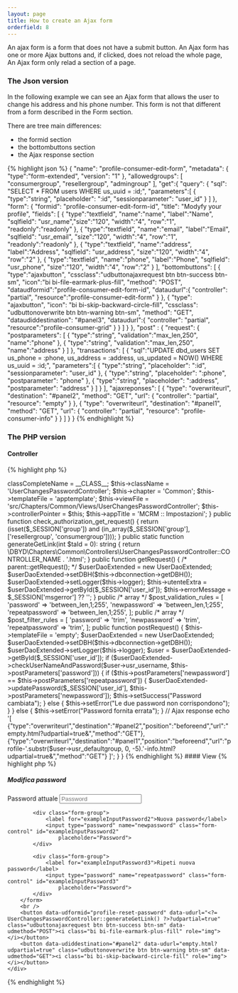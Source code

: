 ```yaml
---
layout: page
title: How to create an Ajax form
orderfield: 8
---
```


An ajax form is a form that does not have a submit button.
An Ajax form has one or more Ajax buttons and, if clicked, does not reload the whole page,
An Ajax form only relad a section of a page. 

### The Json version

In the following example we can see an Ajax form that allows the user to change his address and his phone number. 
This form is not that different from a form described in the Form section.

There are tree main differences:
* the formid section
* the bottombuttons section
* the Ajax response section

{% highlight json %}
{
  "name": "profile-consumer-edit-form",
  "metadata": { "type":"form-extended", "version": "1" },
  "allowedgroups": [ "consumergroup", "resellergroup", "admingroup" ],
  "get":{
    "query": {
      "sql": "SELECT * FROM users WHERE us_uuid = :id;",
      "parameters":[
        { "type":"string", "placeholder": ":id", "sessionparameter": "user_id" }
      ]
    },
    "form": {
      "formid": "profile-consumer-edit-form-id",
      "title": "Modyfy your profile",
      "fields": [
        { "type":"textfield",  "name":"name", "label":"Name", "sqlfield": "usr_name","size":"120", "width":"4", "row":"1", "readonly":"readonly" },
        { "type":"textfield",  "name":"email", "label":"Email", "sqlfield": "usr_email", "size":"120", "width":"4", "row":"1", "readonly":"readonly" },
        { "type":"textfield", "name":"address", "label":"Address", "sqlfield": "usr_address", "size":"120", "width":"4", "row":"2" },
        { "type":"textfield",  "name":"phone", "label":"Phone", "sqlfield": "usr_phone", "size":"120", "width":"4", "row":"2" }
      ],
      "bottombuttons": [
        {
          "type":"ajaxbutton",
          "cssclass":"udbuttonajaxrequest btn btn-success btn-sm",
          "icon":"bi bi-file-earmark-plus-fill",
          "method": "POST",
          "dataudformid":"profile-consumer-edit-form-id",
          "dataudurl":{
            "controller": "partial",
            "resource":"profile-consumer-edit-form"
          }
        },
        {
          "type": "ajaxbutton",
          "icon": "bi bi-skip-backward-circle-fill",
          "cssclass": "udbuttonoverwrite btn btn-warning btn-sm",
          "method": "GET",
          "dataudiddestination": "#panel3",
          "dataudurl":{
            "controller": "partial",
            "resource":"profile-consumer-grid"
          }
        }
      ]
    }
  },
  "post" : {
    "request": {
      "postparameters": [
        { "type":"string", "validation":"max_len,250", "name":"phone" },
        { "type":"string", "validation":"max_len,250", "name":"address" }
      ]
    },
    "transactions": [
      {
        "sql":"UPDATE dbd_users SET us_phone = :phone, us_address = :address, us_updated = NOW() WHERE us_uuid = :id;",
        "parameters":[
          { "type":"string", "placeholder": ":id", "sessionparameter": "user_id" },
          { "type":"string", "placeholder": ":phone", "postparameter": "phone" },
          { "type":"string", "placeholder": ":address", "postparameter": "address" }
        ]
      }
    ],
    "ajaxreponses": [
      {
        "type": "overwriteurl",
        "destination": "#panel2",
        "method": "GET",
        "url": {
          "controller": "partial",
          "resource": "empty"
        }
      },
      {
        "type": "overwriteurl",
        "destination": "#panel1",
        "method": "GET",
        "url": {
          "controller": "partial",
          "resource": "profile-consumer-info"
        }
      }
    ]
  }
}
{% endhighlight %}

### The PHP version

#### Controller
{% highlight php %}
<?php

namespace DBYD\Chapters\Common\Controllers;

use DBYD\Chapters\Common\Controllers\BaseUserLoggedInController;
use DBYD\Chapters\CRM\Daos\UserDaoExtended;

class UserChangesPasswordController extends BaseUserLoggedInController
{

    const CONTROLLER_NAME = 'profile-reset-password';
    public string $footViewFile;
    public string $headViewFile;
    public $user;
    public $utenteExtra;
    public $errorMessage;

    /**
     * @param string[] $get_validation_rules
     */
    public function __construct()
    {
        parent::__construct();
        $this->classCompleteName = __CLASS__;
        $this->className = 'UserChangesPasswordController';
        $this->chapter = 'Common';
        $this->templateFile = 'apptemplate';
        $this->viewFile = 'src/Chapters/Common/Views/UserChangesPasswordController';
        $this->controllerPointer = $this;
        $this->appTitle = 'MCRM :: Impostazioni';
    }

    public function check_authorization_get_request()
    {
        return (isset($_SESSION['group']) and (in_array($_SESSION['group'], ['resellergroup', 'consumergroup'])));
    }

    public static function generateGetLink(int $taId = 0): string
    {
        return \DBYD\Chapters\Common\Controllers\UserChangesPasswordController::CONTROLLER_NAME . '.html';
    }

    public function getRequest()
    {
        /* parent::getRequest(); */
        $userDaoExtended = new UserDaoExtended;
        $userDaoExtended->setDBH($this->dbconnection->getDBH());
        $userDaoExtended->setLogger($this->logger);

        $this->utenteExtra = $userDaoExtended->getById($_SESSION['user_id']);

        $this->errorMessage = $_SESSION['msgerror'] ?? '';
    }

    public /* array */ $post_validation_rules = [
        'password' => 'between_len,1;255',
        'newpassword' => 'between_len,1;255',
        'repeatpassword' => 'between_len,1;255',
    ];

    public /* array */ $post_filter_rules = [
        'password' => 'trim',
        'newpassword' => 'trim',
        'repeatpassword' => 'trim',
    ];

    public function postRequest()
    {
        $this->templateFile = 'empty';
        $userDaoExtended = new UserDaoExtended;
        $userDaoExtended->setDBH($this->dbconnection->getDBH());
        $userDaoExtended->setLogger($this->logger);

        $user = $userDaoExtended->getById($_SESSION['user_id']);
        if ($userDaoExtended->checkUserNameAndPassword($user->usr_username, $this->postParameters['password'])) {
            if ($this->postParameters['newpassword'] == $this->postParameters['repeatpassword']) {
                $userDaoExtended->updatePassword($_SESSION['user_id'], $this->postParameters['newpassword']);
                $this->setSuccess("Password cambiata");
            } else {
                $this->setError("Le due password non corrispondono");
            }
        } else {
            $this->setError("Password fornita errata");
        }

        // Ajax response
        echo '[
        {"type":"overwriteurl","destination":"#panel2","position":"beforeend","url":"empty.html?udpartial=true&","method":"GET"},
        {"type":"overwriteurl","destination":"#panel1","position":"beforeend","url":"profile-'.substr($user->usr_defaultgroup, 0, -5).'-info.html?udpartial=true&","method":"GET"}
        ]';
    }
}

{% endhighlight %}

#### View

{% highlight php %}
<?php

use DBYD\Chapters\Common\Controllers\UserChangesPasswordController;

?>
<div class="card">
    <h5 class="card-header">Modifica password</h5>
    <div class="card-body">
        <form id="profile-reset-password" action="<?= UserChangesPasswordController::generateGetLink() ?>" method="POST">
            <div class="form-group">
                <label for="exampleInputPassword1">Password attuale</label>
                <input type="password" name="password" class="form-control" id="exampleInputPassword1"
                    placeholder="Password">
            </div>

            <div class="form-group">
                <label for="exampleInputPassword2">Nuova password</label>
                <input type="password" name="newpassword" class="form-control" id="exampleInputPassword2"
                    placeholder="Password">
            </div>

            <div class="form-group">
                <label for="exampleInputPassword3">Ripeti nuova password</label>
                <input type="password" name="repeatpassword" class="form-control" id="exampleInputPassword3"
                    placeholder="Password">
            </div>
        </form>
        <br />
        <button data-udformid="profile-reset-password" data-udurl="<?= UserChangesPasswordController::generateGetLink() ?>?udpartial=true" class="udbuttonajaxrequest btn btn-success btn-sm" data-udmethod="POST"><i class="bi bi-file-earmark-plus-fill" role="img"></i></button>
        <button data-udiddestination="#panel2" data-udurl="empty.html?udpartial=true" class="udbuttonoverwrite btn btn-warning btn-sm" data-udmethod="GET"><i class="bi bi-skip-backward-circle-fill" role="img"></i></button>
    </div>
</div>
{% endhighlight %}
